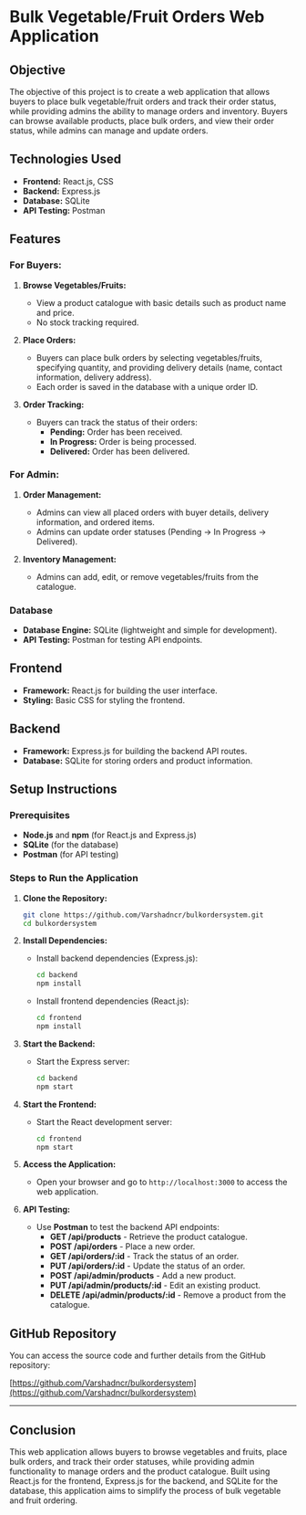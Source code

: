 
# Bulk Vegetable/Fruit Orders Web Application

## Objective
The objective of this project is to create a web application that allows buyers to place bulk vegetable/fruit orders and track their order status, while providing admins the ability to manage orders and inventory. Buyers can browse available products, place bulk orders, and view their order status, while admins can manage and update orders.

## Technologies Used
- **Frontend:** React.js, CSS
- **Backend:** Express.js
- **Database:** SQLite
- **API Testing:** Postman

## Features

### For Buyers:
1. **Browse Vegetables/Fruits:**
   - View a product catalogue with basic details such as product name and price.
   - No stock tracking required.

2. **Place Orders:**
   - Buyers can place bulk orders by selecting vegetables/fruits, specifying quantity, and providing delivery details (name, contact information, delivery address).
   - Each order is saved in the database with a unique order ID.

3. **Order Tracking:**
   - Buyers can track the status of their orders:
     - **Pending:** Order has been received.
     - **In Progress:** Order is being processed.
     - **Delivered:** Order has been delivered.

### For Admin:
1. **Order Management:**
   - Admins can view all placed orders with buyer details, delivery information, and ordered items.
   - Admins can update order statuses (Pending → In Progress → Delivered).

2. **Inventory Management:**
   - Admins can add, edit, or remove vegetables/fruits from the catalogue.

### Database
- **Database Engine:** SQLite (lightweight and simple for development).
- **API Testing:** Postman for testing API endpoints.

## Frontend
- **Framework:** React.js for building the user interface.
- **Styling:** Basic CSS for styling the frontend.

## Backend
- **Framework:** Express.js for building the backend API routes.
- **Database:** SQLite for storing orders and product information.

## Setup Instructions

### Prerequisites
- **Node.js** and **npm** (for React.js and Express.js)
- **SQLite** (for the database)
- **Postman** (for API testing)

### Steps to Run the Application

1. **Clone the Repository:**
   ```bash
   git clone https://github.com/Varshadncr/bulkordersystem.git
   cd bulkordersystem
   ```

2. **Install Dependencies:**
   - Install backend dependencies (Express.js):
     ```bash
     cd backend
     npm install
     ```
   - Install frontend dependencies (React.js):
     ```bash
     cd frontend
     npm install
     ```

3. **Start the Backend:**
   - Start the Express server:
     ```bash
     cd backend
     npm start
     ```

4. **Start the Frontend:**
   - Start the React development server:
     ```bash
     cd frontend
     npm start
     ```

5. **Access the Application:**
   - Open your browser and go to `http://localhost:3000` to access the web application.

6. **API Testing:**
   - Use **Postman** to test the backend API endpoints:
     - **GET /api/products** - Retrieve the product catalogue.
     - **POST /api/orders** - Place a new order.
     - **GET /api/orders/:id** - Track the status of an order.
     - **PUT /api/orders/:id** - Update the status of an order.
     - **POST /api/admin/products** - Add a new product.
     - **PUT /api/admin/products/:id** - Edit an existing product.
     - **DELETE /api/admin/products/:id** - Remove a product from the catalogue.

## GitHub Repository

You can access the source code and further details from the GitHub repository:

[https://github.com/Varshadncr/bulkordersystem](https://github.com/Varshadncr/bulkordersystem)

---

## Conclusion

This web application allows buyers to browse vegetables and fruits, place bulk orders, and track their order statuses, while providing admin functionality to manage orders and the product catalogue. Built using React.js for the frontend, Express.js for the backend, and SQLite for the database, this application aims to simplify the process of bulk vegetable and fruit ordering.

